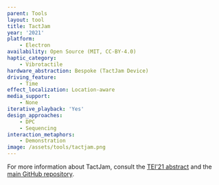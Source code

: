 ```yaml
---
parent: Tools
layout: tool
title: TactJam
year: '2021'
platform:
    - Electron
availability: Open Source (MIT, CC-BY-4.0)
haptic_category:
    - Vibrotactile
hardware_abstraction: Bespoke (TactJam Device)
driving_feature:
    - Time
effect_localization: Location-aware
media_support:
    - None
iterative_playback: 'Yes'
design_approaches:
    - DPC
    - Sequencing
interaction_metaphors:
    - Demonstration
image: /assets/tools/tactjam.png
---
```

For more information about TactJam, consult the [TEI'21 abstract](https://doi.org/10.1145/3430524.3442699)
and the [main GitHub repository](https://github.com/TactileVision/TactJam).
